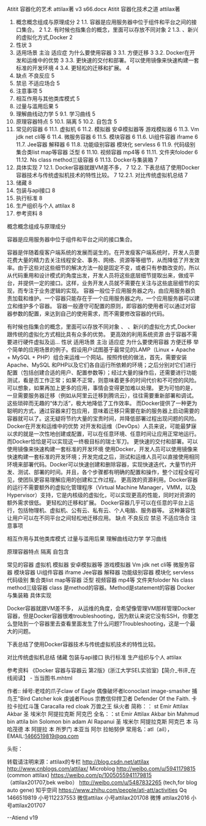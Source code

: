 Atitit 容器化的艺术 attilax著 v3 s66.docx
Atitit 容器化技术之道 attilax著
1. 概念概念组成与原理成分	2
1.1. 容器是应用服务器中位于组件和平台之间的接口集合。	2
1.2. 有时候也指集合的概念，里面可以存放不同对象	2
1.3. 、新兴的虚拟化方式,Docker	2
2. 性状	3
3. 适用场景 主治 适应症 为什么要使用容器	3
3.1. 方便迁移	3
3.2. Docker在开发和运维中的优势	3
3.3. 更快速的交付和部署。可以使用镜像来快速构建一套标准的开发环境	4
3.4. 更轻松的迁移和扩展。	4
4. 缺点 不良反应	5
5. 禁忌 不适应场合	5
6. 注意事项	5
7. 相互作用与其他类库模式	5
8. 过量与滥用后果	5
9. 理解曲线动力学	5
9.1. 学习曲线	5
10. 原理容器特点	5
10.1. 隔离	5
10.2. 自包含	5
11. 常见的容器	6
11.1. 虚拟机	6
11.2. 模拟器 安卓模拟器等 游戏模拟器	6
11.3. Vm  jdk net cli等	6
11.4. 微服务容器	6
11.5. 模块容器	6
11.6. Ui组件容器 iframe	6
11.7. Jee容器 解释器	6
11.8. 功能级别容器 模块化 servless	6
11.9. 代码级别 集合类list map等容器 泛型	6
11.10. 视频容器 mp4等	6
11.11. 文件夹foloder	6
11.12. Ns class method三级容器	6
11.13. Docker与集装箱	7
12. 具体实现	7
12.1. Docker容器就跟VM差不多，	7
12.2. 下表总结了使用Docker容器技术与传统虚拟机技术的特性比较。	7
12.2.1. 对比传统虚拟机总结	7
13. 储藏	8
14. 包装与api接口	8
15. 执行标准	8
16. 生产组织与个人  attilax	8
17. 参考资料	8

概念概念组成与原理成分

容器是应用服务器中位于组件和平台之间的接口集合。

容器是伴随着瘦客户端系统的发展而诞生的。在开发瘦客户端系统时，开发人员要花费大量的精力去关注线程安全、事务、网络、资源等等细节，从而降低了开发效率。由于这些对这些细节的解决方法一般是固定不变，或者只有参数改变的，所以从代码重用和设计模式的角度出发，开发人员将这些底层细节提取出来，做成平台，并提供一定的接口。这样，业务开发人员就不需要在关注与这些底层细节的实现，而专注于业务逻辑的实现。
容器一般位于应用服务器之内，由应用服务器负责加载和维护。一个容器只能存在于一个应用服务器之内，一个应用服务器可以建立和维护多个容器。
容器一般遵守可配置的原则，即容器的使用者可以通过对容器参数的配置，来达到自己的使用需求，而不需要修改容器的代码。

有时候也指集合的概念，里面可以存放不同对象
、
、新兴的虚拟化方式,Docker
跟传统的虚拟化方式相比具有众多的优势。 更高效的利用系统资源 由于容器不需要进行硬件虚拟及运...
性状
适用场景 主治 适应症 为什么要使用容器
方便迁移
举个简单的应用场景的例子。假设用户试图基于最常见的LAMP（Linux + Apache + MySQL + PHP）组合来运维一个网站。按照传统的做法，首先，需要安装Apache、MySQL 和PHP以及它们各自运行所依赖的环境；之后分别对它们进行配置（包括创建合适的用户、配置参数等）；经过大量的操作后，还需要进行功能测试，看是否工作正常；如果不正常，则意味着更多的时间代价和不可控的风险。可以想象，如果再加上更多的应用，事情会变得更加难以处理。
更为可怕的是，一旦需要服务器迁移（例如从阿里云迁移到腾讯云），往往需要重新部署和调试。这些琐碎而无趣的“体力活”，极大地降低了工作效率。
而Docker提供了一种更为聪明的方式，通过容器来打包应用，意味着迁移只需要在新的服务器上启动需要的容器就可以了。这无疑将节约大量的宝贵时间，并降低部署过程出现问题的风险。
Docker在开发和运维中的优势
对开发和运维（DevOps）人员来说，可能最梦寐以求的就是一次性地创建或配置，可以在任意环境、任意时间让应用正常地运行。而Docker恰恰是可以实现这一终极目标的瑞士军刀。
更快速的交付和部署。可以使用镜像来快速构建一套标准的开发环境
使用Docker，开发人员可以使用镜像来快速构建一套标准的开发环境；开发完成之后，测试和运维人员可以直接使用相同环境来部署代码。Docker可以快速创建和删除容器，实现快速迭代，大量节约开发、测试、部署的时间。并且，各个步骤都有明确的配置和操作，整个过程全程可见，使团队更容易理解应用的创建和工作过程。
更高效的资源利用。Docker容器的运行不需要额外的虚拟化管理程序（Virtual Machine Manager，VMM，以及Hypervisor）支持，它是内核级的虚拟化，可以实现更高的性能，同时对资源的额外需求很低。
更轻松的迁移和扩展。
Docker容器几乎可以在任意的平台上运行，包括物理机、虚拟机、公有云、私有云、个人电脑、服务器等。 这种兼容性让用户可以在不同平台之间轻松地迁移应用。
缺点 不良反应
 禁忌 不适应场合
注意事项


 
相互作用与其他类库模式
过量与滥用后果
理解曲线动力学 
学习曲线 

原理容器特点
隔离
自包含

常见的容器
虚拟机
模拟器 安卓模拟器等 游戏模拟器
Vm  jdk net cli等
微服务容器
模块容器
Ui组件容器 iframe
Jee容器 解释器
功能级别容器 模块化 servless
代码级别 集合类list map等容器 泛型
视频容器 mp4等
文件夹foloder
Ns class method三级容器
class 是method的容器。Method是statement的容器
Docker与集装箱
具体实现

Docker容器就跟VM差不多，
从运维的角度，会希望像管理VM那样管理Docker容器，但是Docker容器很难troubleshooting，因为默认来说它没有SSH，你要怎么登陆到一个容器里去查看里面发生了什么问题?Troubleshooting，这是一个最大的问题。

下表总结了使用Docker容器技术与传统虚拟机技术的特性比较。

对比传统虚拟机总结
储藏 
包装与api接口
执行标准
生产组织与个人  attilax

参考资料
《Docker 容器与容器云 第2版》(浙江大学SEL实验室)【简介_书评_在线阅读】 - 当当图书.mhtml


作者:: 绰号:老哇的爪子claw of Eagle 偶像破坏者Iconoclast image-smasher
捕鸟王"Bird Catcher  kok  虔诚者Pious 宗教信仰捍卫者 Defender Of the Faith. 卡拉卡拉红斗篷 Caracalla red cloak 万兽之王  纵火者 
简称：： st Emir Attilax Akbar 圣 埃米尔 阿提拉克斯 阿克巴
全名：：st Emir Attilax Akbar bin Mahmud bin  attila bin Solomon bin adam Al Rapanui 圣 埃米尔 阿提拉克斯 阿克巴 本 马哈茂德 本 阿提拉 本 所罗门 本亚当  阿尔 拉帕努伊
常用名：atl（ail），  EMAIL:1466519819@qq.com


头衔：







 

转载请注明来源：attilax的专栏  http://blog.csdn.net/attilax
http://www.cnblogs.com/attilax/
Microblog
http://weibo.com/u/5941179815   (common attilax)
https://weibo.com/p/1005055941179815  （attilax201707,bek weibo）
http://weibo.com/u/5487832265 (tech,for blog auto gene)
知乎空间
https://www.zhihu.com/people/ati-att/activities
Qq 1466519819  小号112237553
 微信attilax  小号attilax201708
微博 attilax2016   小号attilax201707


--Atiend  v19

